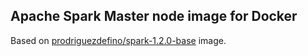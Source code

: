 ## Apache Spark Master node image for Docker

Based on [prodriguezdefino/spark-1.2.0-base]() image. 
